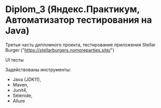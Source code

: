 # Diplom_3 (Яндекс.Практикум, Автоматизатор тестирования на Java)
Третья часть дипломного проекта, тестирование приложения Stellar Burger ("https://stellarburgers.nomoreparties.site/")

UI тесты

Задействованы инструменты:
- Java (JDK11),
- Maven,
- Junit4,
- Selenide,
- Allure
